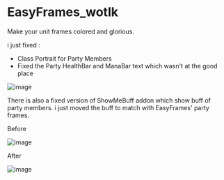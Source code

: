 # EasyFrames_wotlk

Make your unit frames colored and glorious.

i just fixed :
- Class Portrait for Party Members
- Fixed the Party HealthBar and ManaBar text which wasn't at the good place

![image](https://github.com/user-attachments/assets/02b2f689-5924-4622-9844-11e919763990)


There is also a fixed version of ShowMeBuff addon which show buff of party members. i just moved the buff to match with EasyFrames' party frames.

Before

![image](https://github.com/user-attachments/assets/8ae13236-79b2-46fa-9c7b-5000d5f35aa8)

After

![image](https://github.com/user-attachments/assets/69407b12-cc55-4cfe-9298-81a5d5b660e4)
